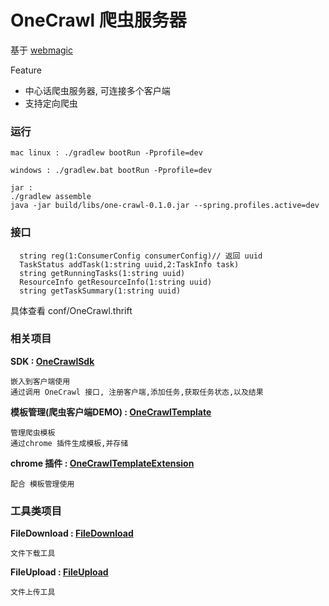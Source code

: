 # OneCrawl 爬虫服务器

基于 [webmagic](https://github.com/code4craft/webmagic)

Feature

* 中心话爬虫服务器, 可连接多个客户端
* 支持定向爬虫

### 运行

    mac linux : ./gradlew bootRun -Pprofile=dev

    windows : ./gradlew.bat bootRun -Pprofile=dev

    jar : 
    ./gradlew assemble
    java -jar build/libs/one-crawl-0.1.0.jar --spring.profiles.active=dev


### 接口
``` thrift
  string reg(1:ConsumerConfig consumerConfig)// 返回 uuid
  TaskStatus addTask(1:string uuid,2:TaskInfo task)
  string getRunningTasks(1:string uuid)
  ResourceInfo getResourceInfo(1:string uuid)
  string getTaskSummary(1:string uuid)
```
具体查看 conf/OneCrawl.thrift

### 相关项目
**SDK : [OneCrawlSdk](https://github.com/seveniu/OneCrawlSdk)** 
    
    嵌入到客户端使用
    通过调用 OneCrawl 接口, 注册客户端,添加任务,获取任务状态,以及结果

**模板管理(爬虫客户端DEMO) : [OneCrawlTemplate](https://github.com/seveniu/OneCrawlTemplate)**
    
    管理爬虫模板
    通过chrome 插件生成模板,并存储

**chrome 插件 : [OneCrawlTemplateExtension](https://github.com/seveniu/OneCrawlTemplateExtension)**
    
    配合 模板管理使用

### 工具类项目
**FileDownload : [FileDownload](https://github.com/seveniu/FileDownload)**
    
    文件下载工具

**FileUpload : [FileUpload](https://github.com/seveniu/FileUpload)**
    
    文件上传工具